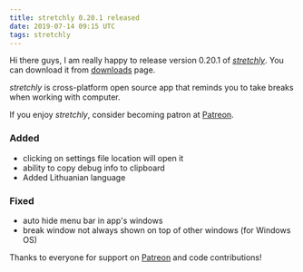 ```yaml
---
title: stretchly 0.20.1 released
date: 2019-07-14 09:15 UTC
tags: stretchly
---
```


Hi there guys, I am really happy to release version 0.20.1 of [*stretchly*](/stretchly). You can download it from [downloads](/stretchly/downloads) page.

*stretchly* is cross-platform open source app that reminds you to take breaks when working with computer.

If you enjoy *stretchly*, consider becoming patron at [Patreon](https://www.patreon.com/hovancik).

### Added
- clicking on settings file location will open it
- ability to copy debug info to clipboard
- Added Lithuanian language

### Fixed
- auto hide menu bar in app's windows
- break window not always shown on top of other windows (for Windows OS)

Thanks to everyone for support on [Patreon](https://www.patreon.com/hovancik) and code contributions!
